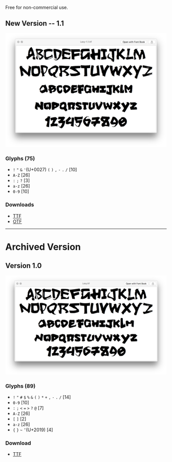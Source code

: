 Free for non-commercial use.

## New Version -- 1.1

![Lexy Typeface Version 1.1](images/Lexy-1.1.png)

### Glyphs (75)

- `!` `"` `&` `'`(U+0027) `(` `)` `,` `-` `.` `/` [10]
- `A-Z` [26]
- `:` `;` `?` [3]
- `a-z` [26]
- `0-9` [10]

### Downloads

- [TTF](typefaces/Lexy-1.1.ttf)
- [OTF](typefaces/Lexy-1.1.otf)

---

# Archived Version

## Version 1.0

![Lexy Typeface Version 1.0](images/Lexy-1.0.png)

### Glyphs (89)

- `!` `"` `#` `$` `%` `&` `(` `)` `*` `+` `,` `-` `.` `/` [14]
- `0-9` [10]
- `:` `;` `<` `=` `>` `?` `@` [7]
- `A-Z` [26]
- `[` `]` [2]
- `a-z` [26]
- `{` `}` `~` `’`(U+2019) [4]

### Download

- [TTF](typefaces/Lexy-1.0.ttf)





